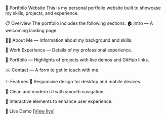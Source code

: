 🎨 Portfolio Website
This is my personal portfolio website built to showcase my skills, projects, and experience.


📋 Overview
The portfolio includes the following sections:
🏠 Intro — A welcoming landing page.

👩‍💻 About Me — Information about my background and skills.

💼 Work Experience — Details of my professional experience.

📂 Portfolio — Highlights of projects with live demos and GitHub links.

✉️ Contact — A form to get in touch with me.


✨ Features
📱 Responsive design for desktop and mobile devices.

🎨 Clean and modern UI with smooth navigation.

🚀 Interactive elements to enhance user experience.



🚀 Live Demo
[[View live](https://nehamehar.github.io/)]
